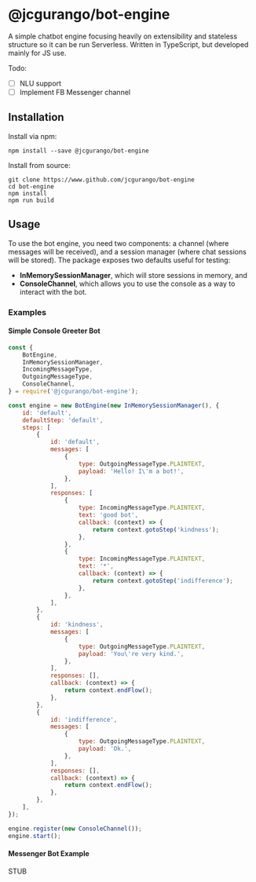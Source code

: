 # @jcgurango/bot-engine
A simple chatbot engine focusing heavily on extensibility and stateless structure so it can be run Serverless. Written in TypeScript, but developed mainly for JS use.

Todo:
- [ ] NLU support
- [ ] Implement FB Messenger channel

## Installation
Install via npm:

```
npm install --save @jcgurango/bot-engine
```

Install from source:

```
git clone https://www.github.com/jcgurango/bot-engine
cd bot-engine
npm install
npm run build
```

## Usage
To use the bot engine, you need two components: a channel (where messages will be received), and a session manager (where chat sessions will be stored). The package exposes two defaults useful for testing:

- **InMemorySessionManager**, which will store sessions in memory, and
- **ConsoleChannel**, which allows you to use the console as a way to interact with the bot.

### Examples
#### Simple Console Greeter Bot

```js
const {
    BotEngine,
    InMemorySessionManager,
    IncomingMessageType,
    OutgoingMessageType,
    ConsoleChannel,
} = require('@jcgurango/bot-engine');

const engine = new BotEngine(new InMemorySessionManager(), {
    id: 'default',
    defaultStep: 'default',
    steps: [
        {
            id: 'default',
            messages: [
                {
                    type: OutgoingMessageType.PLAINTEXT,
                    payload: 'Hello! I\'m a bot!',
                },
            ],
            responses: [
                {
                    type: IncomingMessageType.PLAINTEXT,
                    text: 'good bot',
                    callback: (context) => {
                        return context.gotoStep('kindness');
                    },
                },
                {
                    type: IncomingMessageType.PLAINTEXT,
                    text: '*',
                    callback: (context) => {
                        return context.gotoStep('indifference');
                    },
                },
            ],
        },
        {
            id: 'kindness',
            messages: [
                {
                    type: OutgoingMessageType.PLAINTEXT,
                    payload: 'You\'re very kind.',
                },
            ],
            responses: [],
            callback: (context) => {
                return context.endFlow();
            },
        },
        {
            id: 'indifference',
            messages: [
                {
                    type: OutgoingMessageType.PLAINTEXT,
                    payload: 'Ok.',
                },
            ],
            responses: [],
            callback: (context) => {
                return context.endFlow();
            },
        },
    ],
});

engine.register(new ConsoleChannel());
engine.start();
```

#### Messenger Bot Example
STUB